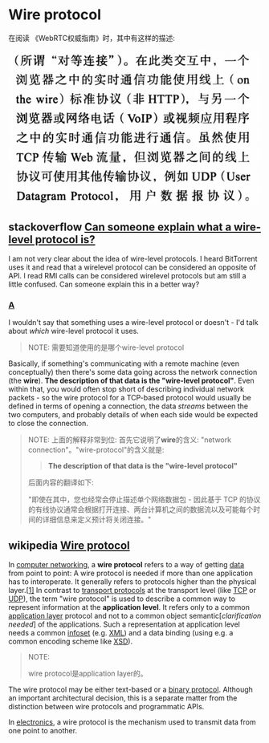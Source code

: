 # Wire protocol

在阅读 《WebRTC权威指南》时，其中有这样的描述:

![](./webrtc-wire-protocol.jpg)





## stackoverflow [Can someone explain what a wire-level protocol is?](https://stackoverflow.com/questions/2324089/can-someone-explain-what-a-wire-level-protocol-is)

I am not very clear about the idea of wire-level protocols. I heard BitTorrent uses it and read that a wirelevel protocol can be considered an opposite of API. I read RMI calls can be considered wirelevel protocols but am still a little confused. Can someone explain this in a better way?

### [A](https://stackoverflow.com/a/2324113)

I wouldn't say that something uses a wire-level protocol or doesn't - I'd talk about *which* wire-level protocol it uses.

> NOTE: 需要知道使用的是哪个wire-level protocol

Basically, if something's communicating with a remote machine (even conceptually) then there's some data going across the network connection (the **wire**). **The description of that data is the "wire-level protocol"**. Even within that, you would often stop short of describing individual network packets - so the wire protocol for a TCP-based protocol would usually be defined in terms of opening a connection, the data *streams* between the two computers, and probably details of when each side would be expected to close the connection.

> NOTE: 上面的解释非常到位: 首先它说明了**wire**的含义: "network connection"。"wire-protocol"的含义就是:
>
> > **The description of that data is the "wire-level protocol"**
>
> 后面内容的翻译如下: 
>
> "即使在其中，您也经常会停止描述单个网络数据包 - 因此基于 TCP 的协议的有线协议通常会根据打开连接、两台计算机之间的数据流以及可能每个时间的详细信息来定义预计将关闭连接。"

## wikipedia [Wire protocol](https://en.wikipedia.org/wiki/Wire_protocol)

In [computer networking](https://en.wikipedia.org/wiki/Computer_networking), a **wire protocol** refers to a way of getting [data](https://en.wikipedia.org/wiki/Data) from point to point: A wire protocol is needed if more than one application has to interoperate. It generally refers to protocols higher than the physical layer.[[1\]](https://en.wikipedia.org/wiki/Wire_protocol#cite_note-Definition-1) In contrast to [transport protocols](https://en.wikipedia.org/wiki/Transport_protocol) at the transport level (like [TCP](https://en.wikipedia.org/wiki/Transmission_Control_Protocol) or [UDP](https://en.wikipedia.org/wiki/User_Datagram_Protocol)), the term "wire protocol" is used to describe a common way to represent information at the **application level**. It refers only to a common [application layer](https://en.wikipedia.org/wiki/Application_layer) protocol and not to a common object semantic[*clarification needed*] of the applications. Such a representation at application level needs a common [infoset](https://en.wikipedia.org/wiki/Infoset) (e.g. [XML](https://en.wikipedia.org/wiki/XML)) and a data binding (using e.g. a common encoding scheme like [XSD](https://en.wikipedia.org/wiki/XSD)).

> NOTE: 
>
> wire protocol是application layer的。

The wire protocol may be either text-based or a [binary protocol](https://en.wikipedia.org/wiki/Binary_protocol). Although an important architectural decision, this is a separate matter from the distinction between wire protocols and programmatic APIs.

In [electronics](https://en.wikipedia.org/wiki/Electronics), a wire protocol is the mechanism used to transmit data from one point to another.

